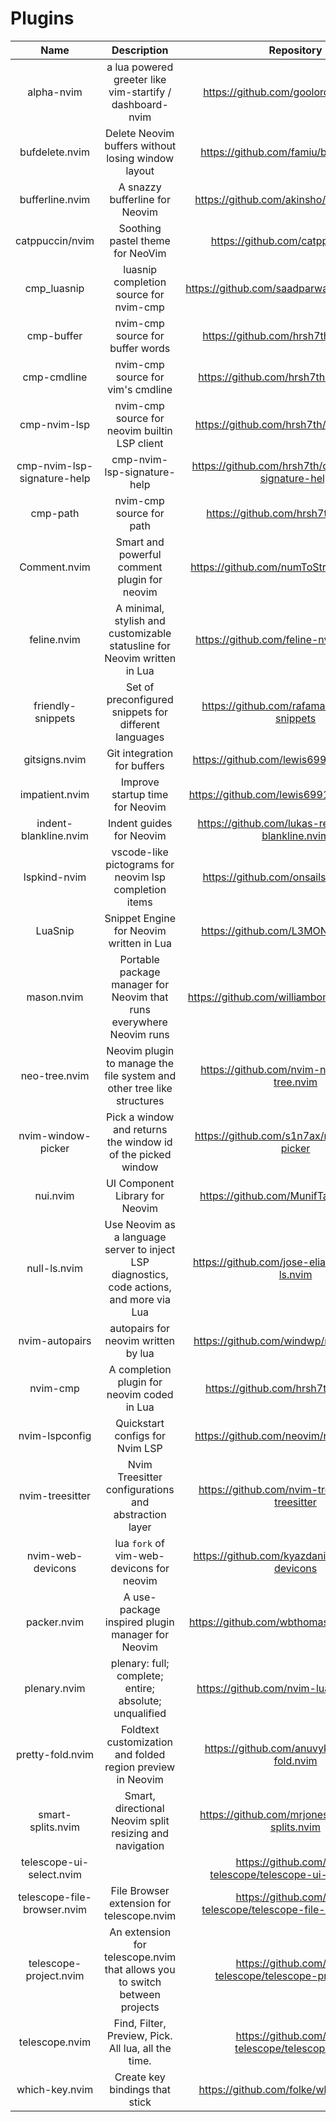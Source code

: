 # Plugins

|             Name            |                                        Description                                        |                          Repository                           |
|:---------------------------:|:-----------------------------------------------------------------------------------------:|:-------------------------------------------------------------:|
| alpha-nvim                  | a lua powered greeter like vim-startify / dashboard-nvim                                  | https://github.com/goolord/alpha-nvim                         |
| bufdelete.nvim              | Delete Neovim buffers without losing window layout                                        | https://github.com/famiu/bufdelete.nvim                       |
| bufferline.nvim             | A snazzy bufferline for Neovim                                                            | https://github.com/akinsho/bufferline.nvim                    |
| catppuccin/nvim             | Soothing pastel theme for NeoVim                                                          | https://github.com/catppuccin/nvim                            |
| cmp_luasnip                 | luasnip completion source for nvim-cmp                                                    | https://github.com/saadparwaiz1/cmp_luasnip                   |
| cmp-buffer                  | nvim-cmp source for buffer words                                                          | https://github.com/hrsh7th/cmp-buffer                         |
| cmp-cmdline                 | nvim-cmp source for vim's cmdline                                                         | https://github.com/hrsh7th/cmp-cmdline                        |
| cmp-nvim-lsp                | nvim-cmp source for neovim builtin LSP client                                             | https://github.com/hrsh7th/cmp-nvim-lsp                       |
| cmp-nvim-lsp-signature-help | cmp-nvim-lsp-signature-help                                                               | https://github.com/hrsh7th/cmp-nvim-lsp-signature-help        |
| cmp-path                    | nvim-cmp source for path                                                                  | https://github.com/hrsh7th/cmp-path                           |
| Comment.nvim                | Smart and powerful comment plugin for neovim                                              | https://github.com/numToStr/Comment.nvim                      |
| feline.nvim                 | A minimal, stylish and customizable statusline for Neovim written in Lua                  | https://github.com/feline-nvim/feline.nvim                    |
| friendly-snippets           | Set of preconfigured snippets for different languages                                     | https://github.com/rafamadriz/friendly-snippets               |
| gitsigns.nvim               | Git integration for buffers                                                               | https://github.com/lewis6991/gitsigns.nvim                    |
| impatient.nvim              | Improve startup time for Neovim                                                           | https://github.com/lewis6991/impatient.nvim                   |
| indent-blankline.nvim       | Indent guides for Neovim                                                                  | https://github.com/lukas-reineke/indent-blankline.nvim        |
| lspkind-nvim                | vscode-like pictograms for neovim lsp completion items                                    | https://github.com/onsails/lspkind.nvim                       |
| LuaSnip                     | Snippet Engine for Neovim written in Lua                                                  | https://github.com/L3MON4D3/LuaSnip                           |
| mason.nvim                  | Portable package manager for Neovim that runs everywhere Neovim runs                      | https://github.com/williamboman/mason.nvim                    |
| neo-tree.nvim               | Neovim plugin to manage the file system and other tree like structures                    | https://github.com/nvim-neo-tree/neo-tree.nvim                |
| nvim-window-picker          | Pick a window and returns the window id of the picked window                              | https://github.com/s1n7ax/nvim-window-picker                  |
| nui.nvim                    | UI Component Library for Neovim                                                           | https://github.com/MunifTanjim/nui.nvim                       |
| null-ls.nvim                | Use Neovim as a language server to inject LSP diagnostics, code actions, and more via Lua | https://github.com/jose-elias-alvarez/null-ls.nvim            |
| nvim-autopairs              | autopairs for neovim written by lua                                                       | https://github.com/windwp/nvim-autopairs                      |
| nvim-cmp                    | A completion plugin for neovim coded in Lua                                               | https://github.com/hrsh7th/nvim-cmp                           |
| nvim-lspconfig              | Quickstart configs for Nvim LSP                                                           | https://github.com/neovim/nvim-lspconfig                      |
| nvim-treesitter             | Nvim Treesitter configurations and abstraction layer                                      | https://github.com/nvim-treesitter/nvim-treesitter            |
| nvim-web-devicons           | lua `fork` of vim-web-devicons for neovim                                                 | https://github.com/kyazdani42/nvim-web-devicons               |
| packer.nvim                 | A use-package inspired plugin manager for Neovim                                          | https://github.com/wbthomason/packer.nvim                     |
| plenary.nvim                | plenary: full; complete; entire; absolute; unqualified                                    | https://github.com/nvim-lua/plenary.nvim                      |
| pretty-fold.nvim            | Foldtext customization and folded region preview in Neovim                                | https://github.com/anuvyklack/pretty-fold.nvim                |
| smart-splits.nvim           | Smart, directional Neovim split resizing and navigation                                   | https://github.com/mrjones2014/smart-splits.nvim              |
| telescope-ui-select.nvim    |                                                                                           | https://github.com/nvim-telescope/telescope-ui-select.nvim    |
| telescope-file-browser.nvim | File Browser extension for telescope.nvim                                                 | https://github.com/nvim-telescope/telescope-file-browser.nvim |
| telescope-project.nvim      | An extension for telescope.nvim that allows you to switch between projects                | https://github.com/nvim-telescope/telescope-project.nvim      |
| telescope.nvim              | Find, Filter, Preview, Pick. All lua, all the time.                                       | https://github.com/nvim-telescope/telescope.nvim              |
| which-key.nvim              | Create key bindings that stick                                                            | https://github.com/folke/which-key.nvim                       |

